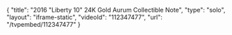 {
    "title": "2016 \"Liberty 10\" 24K Gold Aurum Collectible Note",
    "type": "solo",
    "layout": "iframe-static",
    "videoId": "112347477",
    "url": "\/tvpembed\/112347477"
}